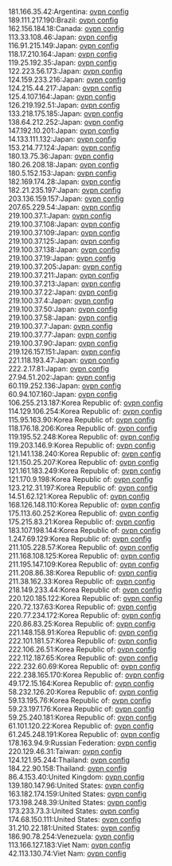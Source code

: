 181.166.35.42:Argentina: [ovpn config](vpn/181_166_35_42.ovpn)  
189.111.217.190:Brazil: [ovpn config](vpn/189_111_217_190.ovpn)  
162.156.184.18:Canada: [ovpn config](vpn/162_156_184_18.ovpn)  
113.33.108.46:Japan: [ovpn config](vpn/113_33_108_46.ovpn)  
116.91.215.149:Japan: [ovpn config](vpn/116_91_215_149.ovpn)  
118.17.210.164:Japan: [ovpn config](vpn/118_17_210_164.ovpn)  
119.25.192.35:Japan: [ovpn config](vpn/119_25_192_35.ovpn)  
122.223.56.173:Japan: [ovpn config](vpn/122_223_56_173.ovpn)  
124.159.233.216:Japan: [ovpn config](vpn/124_159_233_216.ovpn)  
124.215.44.217:Japan: [ovpn config](vpn/124_215_44_217.ovpn)  
125.4.107.164:Japan: [ovpn config](vpn/125_4_107_164.ovpn)  
126.219.192.51:Japan: [ovpn config](vpn/126_219_192_51.ovpn)  
133.218.175.185:Japan: [ovpn config](vpn/133_218_175_185.ovpn)  
138.64.212.252:Japan: [ovpn config](vpn/138_64_212_252.ovpn)  
147.192.10.201:Japan: [ovpn config](vpn/147_192_10_201.ovpn)  
14.133.111.132:Japan: [ovpn config](vpn/14_133_111_132.ovpn)  
153.214.77.124:Japan: [ovpn config](vpn/153_214_77_124.ovpn)  
180.13.75.36:Japan: [ovpn config](vpn/180_13_75_36.ovpn)  
180.26.208.18:Japan: [ovpn config](vpn/180_26_208_18.ovpn)  
180.5.152.153:Japan: [ovpn config](vpn/180_5_152_153.ovpn)  
182.169.174.28:Japan: [ovpn config](vpn/182_169_174_28.ovpn)  
182.21.235.197:Japan: [ovpn config](vpn/182_21_235_197.ovpn)  
203.136.159.157:Japan: [ovpn config](vpn/203_136_159_157.ovpn)  
207.65.229.54:Japan: [ovpn config](vpn/207_65_229_54.ovpn)  
219.100.37.1:Japan: [ovpn config](vpn/219_100_37_1.ovpn)  
219.100.37.108:Japan: [ovpn config](vpn/219_100_37_108.ovpn)  
219.100.37.109:Japan: [ovpn config](vpn/219_100_37_109.ovpn)  
219.100.37.125:Japan: [ovpn config](vpn/219_100_37_125.ovpn)  
219.100.37.138:Japan: [ovpn config](vpn/219_100_37_138.ovpn)  
219.100.37.19:Japan: [ovpn config](vpn/219_100_37_19.ovpn)  
219.100.37.205:Japan: [ovpn config](vpn/219_100_37_205.ovpn)  
219.100.37.211:Japan: [ovpn config](vpn/219_100_37_211.ovpn)  
219.100.37.213:Japan: [ovpn config](vpn/219_100_37_213.ovpn)  
219.100.37.22:Japan: [ovpn config](vpn/219_100_37_22.ovpn)  
219.100.37.4:Japan: [ovpn config](vpn/219_100_37_4.ovpn)  
219.100.37.50:Japan: [ovpn config](vpn/219_100_37_50.ovpn)  
219.100.37.58:Japan: [ovpn config](vpn/219_100_37_58.ovpn)  
219.100.37.7:Japan: [ovpn config](vpn/219_100_37_7.ovpn)  
219.100.37.77:Japan: [ovpn config](vpn/219_100_37_77.ovpn)  
219.100.37.90:Japan: [ovpn config](vpn/219_100_37_90.ovpn)  
219.126.157.151:Japan: [ovpn config](vpn/219_126_157_151.ovpn)  
221.118.193.47:Japan: [ovpn config](vpn/221_118_193_47.ovpn)  
222.2.17.81:Japan: [ovpn config](vpn/222_2_17_81.ovpn)  
27.94.51.202:Japan: [ovpn config](vpn/27_94_51_202.ovpn)  
60.119.252.136:Japan: [ovpn config](vpn/60_119_252_136.ovpn)  
60.94.107.160:Japan: [ovpn config](vpn/60_94_107_160.ovpn)  
106.255.213.187:Korea Republic of: [ovpn config](vpn/106_255_213_187.ovpn)  
114.129.106.254:Korea Republic of: [ovpn config](vpn/114_129_106_254.ovpn)  
115.95.163.90:Korea Republic of: [ovpn config](vpn/115_95_163_90.ovpn)  
118.176.18.206:Korea Republic of: [ovpn config](vpn/118_176_18_206.ovpn)  
119.195.52.248:Korea Republic of: [ovpn config](vpn/119_195_52_248.ovpn)  
119.203.146.9:Korea Republic of: [ovpn config](vpn/119_203_146_9.ovpn)  
121.141.138.240:Korea Republic of: [ovpn config](vpn/121_141_138_240.ovpn)  
121.150.25.207:Korea Republic of: [ovpn config](vpn/121_150_25_207.ovpn)  
121.161.183.249:Korea Republic of: [ovpn config](vpn/121_161_183_249.ovpn)  
121.170.9.198:Korea Republic of: [ovpn config](vpn/121_170_9_198.ovpn)  
123.212.31.197:Korea Republic of: [ovpn config](vpn/123_212_31_197.ovpn)  
14.51.62.121:Korea Republic of: [ovpn config](vpn/14_51_62_121.ovpn)  
168.126.148.110:Korea Republic of: [ovpn config](vpn/168_126_148_110.ovpn)  
175.113.60.252:Korea Republic of: [ovpn config](vpn/175_113_60_252.ovpn)  
175.215.83.21:Korea Republic of: [ovpn config](vpn/175_215_83_21.ovpn)  
183.107.198.144:Korea Republic of: [ovpn config](vpn/183_107_198_144.ovpn)  
1.247.69.129:Korea Republic of: [ovpn config](vpn/1_247_69_129.ovpn)  
211.105.228.57:Korea Republic of: [ovpn config](vpn/211_105_228_57.ovpn)  
211.168.108.125:Korea Republic of: [ovpn config](vpn/211_168_108_125.ovpn)  
211.195.147.109:Korea Republic of: [ovpn config](vpn/211_195_147_109.ovpn)  
211.208.86.38:Korea Republic of: [ovpn config](vpn/211_208_86_38.ovpn)  
211.38.162.33:Korea Republic of: [ovpn config](vpn/211_38_162_33.ovpn)  
218.149.233.44:Korea Republic of: [ovpn config](vpn/218_149_233_44.ovpn)  
220.120.185.122:Korea Republic of: [ovpn config](vpn/220_120_185_122.ovpn)  
220.72.137.63:Korea Republic of: [ovpn config](vpn/220_72_137_63.ovpn)  
220.77.234.172:Korea Republic of: [ovpn config](vpn/220_77_234_172.ovpn)  
220.86.83.25:Korea Republic of: [ovpn config](vpn/220_86_83_25.ovpn)  
221.148.158.91:Korea Republic of: [ovpn config](vpn/221_148_158_91.ovpn)  
222.101.181.57:Korea Republic of: [ovpn config](vpn/222_101_181_57.ovpn)  
222.106.26.51:Korea Republic of: [ovpn config](vpn/222_106_26_51.ovpn)  
222.112.187.65:Korea Republic of: [ovpn config](vpn/222_112_187_65.ovpn)  
222.232.60.69:Korea Republic of: [ovpn config](vpn/222_232_60_69.ovpn)  
222.238.165.170:Korea Republic of: [ovpn config](vpn/222_238_165_170.ovpn)  
49.172.15.164:Korea Republic of: [ovpn config](vpn/49_172_15_164.ovpn)  
58.232.126.20:Korea Republic of: [ovpn config](vpn/58_232_126_20.ovpn)  
59.13.195.76:Korea Republic of: [ovpn config](vpn/59_13_195_76.ovpn)  
59.23.197.176:Korea Republic of: [ovpn config](vpn/59_23_197_176.ovpn)  
59.25.240.181:Korea Republic of: [ovpn config](vpn/59_25_240_181.ovpn)  
61.101.120.22:Korea Republic of: [ovpn config](vpn/61_101_120_22.ovpn)  
61.245.248.191:Korea Republic of: [ovpn config](vpn/61_245_248_191.ovpn)  
178.163.94.9:Russian Federation: [ovpn config](vpn/178_163_94_9.ovpn)  
220.129.46.31:Taiwan: [ovpn config](vpn/220_129_46_31.ovpn)  
124.121.95.244:Thailand: [ovpn config](vpn/124_121_95_244.ovpn)  
184.22.90.158:Thailand: [ovpn config](vpn/184_22_90_158.ovpn)  
86.4.153.40:United Kingdom: [ovpn config](vpn/86_4_153_40.ovpn)  
139.180.147.96:United States: [ovpn config](vpn/139_180_147_96.ovpn)  
163.182.174.159:United States: [ovpn config](vpn/163_182_174_159.ovpn)  
173.198.248.39:United States: [ovpn config](vpn/173_198_248_39.ovpn)  
173.233.73.3:United States: [ovpn config](vpn/173_233_73_3.ovpn)  
174.68.150.111:United States: [ovpn config](vpn/174_68_150_111.ovpn)  
31.210.22.181:United States: [ovpn config](vpn/31_210_22_181.ovpn)  
186.90.78.254:Venezuela: [ovpn config](vpn/186_90_78_254.ovpn)  
113.166.127.183:Viet Nam: [ovpn config](vpn/113_166_127_183.ovpn)  
42.113.130.74:Viet Nam: [ovpn config](vpn/42_113_130_74.ovpn)  
